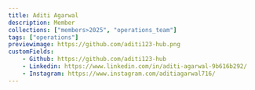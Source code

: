 ```yaml
---
title: Aditi Agarwal
description: Member
collections: ["members>2025", "operations_team"]
tags: ["operations"]
previewimage: https://github.com/aditi123-hub.png
customFields:
    - Github: https://github.com/aditi123-hub
    - Linkedin: https://www.linkedin.com/in/aditi-agarwal-9b616b292/
    - Instagram: https://www.instagram.com/aditiagarwal716/
---
```

